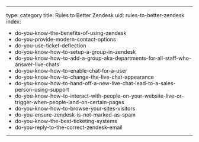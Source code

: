 
---
type: category
title: Rules to Better Zendesk
uid: rules-to-better-zendesk
index:
 - do-you-know-the-benefits-of-using-zendesk
 - do-you-provide-modern-contact-options
 - do-you-use-ticket-deflection
 - do-you-know-how-to-setup-a-group-in-zendesk
 - do-you-know-how-to-add-a-group-aka-departments-for-all-staff-who-answer-live-chats
 - do-you-know-how-to-enable-chat-for-a-user
 - do-you-know-how-to-change-the-live-chat-appearance
 - do-you-know-how-to-hand-off-a-new-live-chat-lead-to-a-sales-person-using-support
 - do-you-know-how-to-interact-with-people-on-your-website-live-or-trigger-when-people-land-on-certain-pages
 - do-you-know-how-to-browse-your-sites-visitors
 - do-you-ensure-zendesk-is-not-marked-as-spam
 - do-you-know-the-best-ticketing-systems
 - do-you-reply-to-the-correct-zendesk-email
---



